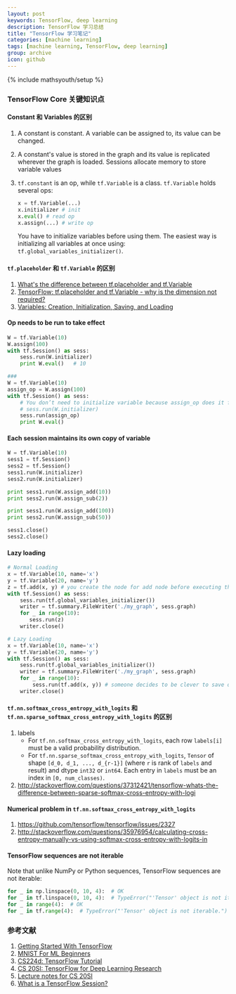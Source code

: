 ```yaml
---
layout: post
keywords: TensorFlow, deep learning
description: TensorFlow 学习总结
title: "TensorFlow 学习笔记"
categories: [machine learning]
tags: [machine learning, TensorFlow, deep learning]
group: archive
icon: github
---
```

{% include mathsyouth/setup %}


### TensorFlow Core 关键知识点

#### Constant 和 Variables 的区别

1. A constant is constant. A variable can be assigned to, its value can be changed.
2. A constant's value is stored in the graph and its value is replicated wherever the graph is loaded. Sessions allocate memory to store variable values
3. `tf.constant` is an op, while `tf.Variable` is a class. `tf.Variable` holds several ops:

   ```Python
   x = tf.Variable(...)
   x.initializer # init
   x.eval() # read op
   x.assign(...) # write op
   ```
   You have to initialize variables before using them. The easiest way is initializing all variables at once using: `tf.global_variables_initializer()`.

#### `tf.placeholder` 和 `tf.Variable` 的区别

1. [What's the difference between tf.placeholder and tf.Variable](http://stackoverflow.com/questions/36693740/whats-the-difference-between-tf-placeholder-and-tf-variable)
1. [TensorFlow: tf.placeholder and tf.Variable - why is the dimension not required?](http://stackoverflow.com/questions/41352745/tensorflow-tf-placeholder-and-tf-variable-why-is-the-dimension-not-required)
1. [Variables: Creation, Initialization, Saving, and Loading](https://www.tensorflow.org/programmers_guide/variables)

#### Op needs to be run to take effect

```Python
W = tf.Variable(10)
W.assign(100)
with tf.Session() as sess:
    sess.run(W.initializer)
    print W.eval()   # 10

###
W = tf.Variable(10)
assign_op = W.assign(100)
with tf.Session() as sess:
    # You don’t need to initialize variable because assign_op does it for you
    # sess.run(W.initializer)
    sess.run(assign_op)
    print W.eval()
```

#### Each session maintains its own copy of variable

```Python
W = tf.Variable(10)
sess1 = tf.Session()
sess2 = tf.Session()
sess1.run(W.initializer)
sess2.run(W.initializer)

print sess1.run(W.assign_add(10))
print sess2.run(W.assign_sub(2))

print sess1.run(W.assign_add(100))
print sess2.run(W.assign_sub(50))

sess1.close()
sess2.close()
```

#### Lazy loading

```Python
# Normal Loading
x = tf.Variable(10, name='x')
y = tf.Variable(20, name='y')
z = tf.add(x, y) # you create the node for add node before executing the graph
with tf.Session() as sess:
    sess.run(tf.global_variables_initializer())
    writer = tf.summary.FileWriter('./my_graph', sess.graph)
    for _ in range(10):
       sess.run(z)
    writer.close()

# Lazy Loading
x = tf.Variable(10, name='x')
y = tf.Variable(20, name='y')
with tf.Session() as sess:
    sess.run(tf.global_variables_initializer())
    writer = tf.summary.FileWriter('./my_graph', sess.graph)
    for _ in range(10):
        sess.run(tf.add(x, y)) # someone decides to be clever to save one line of code
    writer.close()
```

#### `tf.nn.softmax_cross_entropy_with_logits` 和 `tf.nn.sparse_softmax_cross_entropy_with_logits` 的区别

1. labels
   * For `tf.nn.softmax_cross_entropy_with_logits`, each row `labels[i]` must be a valid probability distribution.
   * For `tf.nn.sparse_softmax_cross_entropy_with_logits`, `Tensor` of shape `[d_0, d_1, ..., d_{r-1}]` (where `r` is rank of `labels` and result) and dtype `int32` or `int64`. Each entry in `labels` must be an index in `[0, num_classes)`.
1. http://stackoverflow.com/questions/37312421/tensorflow-whats-the-difference-between-sparse-softmax-cross-entropy-with-logi

#### Numerical problem in `tf.nn.softmax_cross_entropy_with_logits`

1. https://github.com/tensorflow/tensorflow/issues/2327
1. http://stackoverflow.com/questions/35976954/calculating-cross-entropy-manually-vs-using-softmax-cross-entropy-with-logits-in

#### TensorFlow sequences are not iterable

Note that unlike NumPy or Python sequences, TensorFlow sequences are not iterable:

```Python
for _ in np.linspace(0, 10, 4):  # OK
for _ in tf.linspace(0, 10, 4):  # TypeError("'Tensor' object is not iterable.")
for _ in range(4):  # OK
for _ in tf.range(4):  # TypeError("'Tensor' object is not iterable.")
```

### 参考文献

1. [Getting Started With TensorFlow](https://www.tensorflow.org/get_started/get_started)
1. [MNIST For ML Beginners](https://www.tensorflow.org/get_started/mnist/beginners)
1. [CS224d: TensorFlow Tutorial](https://cs224d.stanford.edu/lectures/CS224d-Lecture7.pdf)
1. [CS 20SI: TensorFlow for Deep Learning Research](http://web.stanford.edu/class/cs20si/syllabus.html)
1. [Lecture notes for CS 20SI](http://web.stanford.edu/class/cs20si/lectures/)
1. [What is a TensorFlow Session?](http://danijar.com/what-is-a-tensorflow-session/)
